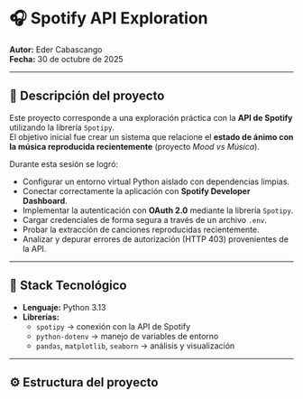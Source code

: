 # 🎧 Spotify API Exploration  

**Autor:** Eder Cabascango  
**Fecha:** 30 de octubre de 2025  

---

## 🧩 Descripción del proyecto  

Este proyecto corresponde a una exploración práctica con la **API de Spotify** utilizando la librería `Spotipy`.  
El objetivo inicial fue crear un sistema que relacione el **estado de ánimo con la música reproducida recientemente** (proyecto *Mood vs Música*).  

Durante esta sesión se logró:  

- Configurar un entorno virtual Python aislado con dependencias limpias.  
- Conectar correctamente la aplicación con **Spotify Developer Dashboard**.  
- Implementar la autenticación con **OAuth 2.0** mediante la librería `Spotipy`.  
- Cargar credenciales de forma segura a través de un archivo `.env`.  
- Probar la extracción de canciones reproducidas recientemente.  
- Analizar y depurar errores de autorización (HTTP 403) provenientes de la API.  

---

## 🧠 Stack Tecnológico  

- **Lenguaje:** Python 3.13  
- **Librerías:**  
  - `spotipy` → conexión con la API de Spotify  
  - `python-dotenv` → manejo de variables de entorno  
  - `pandas`, `matplotlib`, `seaborn` → análisis y visualización  

---

## ⚙️ Estructura del proyecto  


